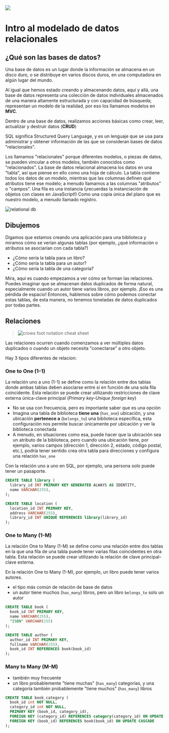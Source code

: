 ## ![](https://pataruco.github.io/ga-assets/assets/logos/ga.svg)

# Intro al modelado de datos relacionales

## ¿Qué son las bases de datos?

Una base de datos es un lugar donde la información se almacena en un disco duro, o se distribuye en varios discos duros, en una computadora en algún lugar del mundo.

Al igual que hemos estado creando y almacenando datos, aquí y allá, una base de datos representa una colección de datos individuales almacenados de una manera altamente estructurada y con capacidad de búsqueda; representan un modelo de la realidad, por eso los llamamos modelos en **MVC**.

Dentro de una base de datos, realizamos acciones básicas como crear, leer, actualizar y destruir datos (**CRUD**)

SQL significa Structured Query Language, y es un lenguaje que se usa para administrar y obtener información de las que se consideran bases de datos "relacionales".

Los llamamos "relacionales" porque diferentes modelos, o piezas de datos, se pueden vincular a otros modelos, también conocidos como "relacionados". La base de datos relacional almacena los datos en una "tabla", así que piense en ello como una hoja de cálculo. La tabla contiene todos los datos de un modelo, mientras que las columnas definen qué atributos tiene ese modelo; a menudo llamamos a las columnas "atributos" o "campos". Una fila es una instancia (¡recuerdas la instanciación de objetos con clases en JavaScript!) Como una copia única del plano que es nuestro modelo, a menudo llamado registro.

![relational db](https://cloud.githubusercontent.com/assets/25366/8589355/2646c588-25ca-11e5-9f2d-3d3afe8b7817.png)

## Dibujemos

Digamos que estamos creando una aplicación para una biblioteca y miramos cómo se verían algunas tablas (por ejemplo, ¿qué información o atributos se asociarían con cada tabla?)

- ¿Cómo sería la tabla para un libro?
- ¿Cómo sería la tabla para un autor?
- ¿Cómo sería la tabla de una categoría?

Mira, aquí es cuando empezamos a ver cómo se forman las relaciones. Puedes imaginar que se almacenan datos duplicados de forma natural, especialmente cuando un autor tiene varios libros, por ejemplo. ¡Eso es una pérdida de espacio! Entonces, hablemos sobre cómo podemos conectar estas tablas, de esta manera, no tenemos toneladas de datos duplicados por todas partes.

## Relaciones

> ![crows foot notation cheat sheet](http://www.vivekmchawla.com/content/images/2013/Dec/ERD_Relationship_Symbols_Quick_Reference-1.png)

Las relaciones ocurren cuando comenzamos a ver múltiples datos duplicados o cuando un objeto necesita "conectarse" a otro objeto.

Hay 3 tipos diferentes de relacion:

### One to One (1-1)

La relación uno a uno (1-1) se define como la relación entre dos tablas donde ambas tablas deben asociarse entre sí en función de una sola fila coincidente. Esta relación se puede crear utilizando restricciones de clave externa única-clave principal (_Primary key-Unique foreign key_)

- No se usa con frecuencia, pero es importante saber que es una opción
- Imagina una tabla de biblioteca **tiene una** (`has_one`) ubicación, y una ubicación **pertenece a** (`belongs_to`) una biblioteca específica, esta configuración nos permite buscar únicamente por ubicación y ver la biblioteca conectada
- A menudo, en situaciones como esa, puede hacer que la ubicación sea un atributo de la biblioteca, pero cuando una ubicación tiene, por ejemplo, varios campos (dirección 1, dirección 2, estado, código postal, etc.), podría tener sentido crea otra tabla para direcciones y configura una relación `has_one`

Con la relación uno a uno en SQL, por ejemplo, una persona solo puede tener un pasaporte.

```sql
CREATE TABLE library (
  library_id INT PRIMARY KEY GENERATED ALWAYS AS IDENTITY,
  name VARCHAR(255),
);

CREATE TABLE location (
  location_id INT PRIMARY KEY,
  address VARCHAR(255),
  library_id INT UNIQUE REFERENCES library(library_id)
);

```

### One to Many (1-M)

La relación One to Many (1-M) se define como una relación entre dos tablas en la que una fila de una tabla puede tener varias filas coincidentes en otra tabla. Esta relación se puede crear utilizando la relación de clave principal-clave externa.

En la relación One to Many (1-M), por ejemplo, un libro puede tener varios autores.

- el tipo más común de relación de base de datos
- un autor tiene muchos (`has_many`) libros, pero un libro `belongs_to` solo un autor

```sql
CREATE TABLE book (
  book_id INT PRIMARY KEY,
  name VARCHAR(255),
  "ISBN" VARCHAR(255)
);

CREATE TABLE author (
  author_id INT PRIMARY KEY,
  fullname VARCHAR(255),
  book_id INT REFERENCES book(book_id)
);
```

### Many to Many (M-M)

- también muy frecuente
- un libro probablemente "tiene muchas" (`has_many`) categorías, y una categoría también probablemente "tiene muchos" (`has_many`) libros

```sql
CREATE TABLE book_category (
  book_id int NOT NULL,
  category_id int NOT NULL,
  PRIMARY KEY (book_id, category_id),
  FOREIGN KEY (category_id) REFERENCES category(category_id) ON UPDATE CASCADE,
  FOREIGN KEY (book_id) REFERENCES book(book_id) ON UPDATE CASCADE
);
```
